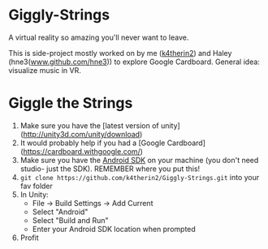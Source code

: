 # Giggly-Strings
A virtual reality so amazing you'll never want to leave.

This is side-project mostly worked on by me ([k4therin2](www.github.com/k4therin2)) and Haley (hne3(www.github.com/hne3)) to explore Google Cardboard.
General idea: visualize music in VR.

# Giggle the Strings
  1. Make sure you have the [latest version of unity] (http://unity3d.com/unity/download)
  2. It would probably help if you had a [Google Cardboard] (https://cardboard.withgoogle.com/)
  3. Make sure you have the [Android SDK](https://developer.android.com/sdk/index.html?hl=i) on your machine (you don't need studio- just the SDK). REMEMBER where you put this!
  4. `git clone https://github.com/k4therin2/Giggly-Strings.git` into your fav folder
  5. In Unity: 
       * File -> Build Settings -> Add Current
       * Select "Android"
       * Select "Build and Run"
       * Enter your Android SDK location when prompted
  6. Profit
  
